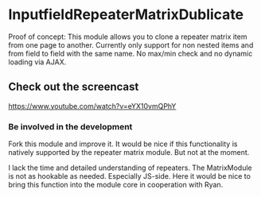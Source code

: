 # InputfieldRepeaterMatrixDublicate
Proof of concept: This module allows you to clone a repeater matrix item from one page to another. Currently only support for non nested items and from field to field with the same name. No max/min check and no dynamic loading via AJAX.

## Check out the screencast
https://www.youtube.com/watch?v=eYX10vmQPhY

### Be involved in the development
Fork this module and improve it. It would be nice if this functionality is natively supported by the repeater matrix module. But not at the moment.

I lack the time and detailed understanding of repeaters. The MatrixModule is not as hookable as needed. Especially JS-side. Here it would be nice to bring this function into the module core in cooperation with Ryan.
